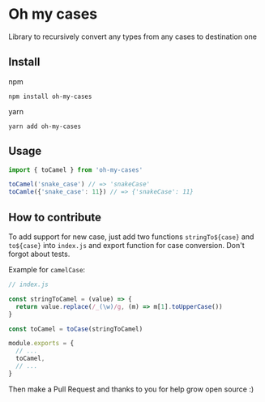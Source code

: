 # Oh my cases

Library to recursively convert any types from any cases to destination one

## Install

npm

```shell
npm install oh-my-cases
```

yarn

```shell
yarn add oh-my-cases
```

## Usage

```js
import { toCamel } from 'oh-my-cases'

toCamel('snake_case') // => 'snakeCase'
toCamle({'snake_case': 11}) // => {'snakeCase': 11}
```

## How to contribute

To add support for new case, just add two functions `stringTo${case}` and `to${case}` into `index.js` and export function for case conversion. 
Don't forgot about tests.

Example for `camelCase`:

```js
// index.js

const stringToCamel = (value) => {
  return value.replace(/_(\w)/g, (m) => m[1].toUpperCase())
}

const toCamel = toCase(stringToCamel)

module.exports = {
  // ...
  toCamel,
  // ...
}
```

Then make a Pull Request and thanks to you for help grow open source :)
